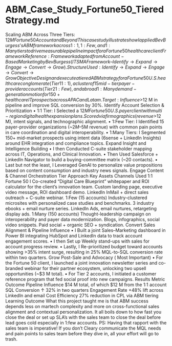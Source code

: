 # ABM_Case_Study_Fortune50_TieredStrategy.md
 Scaling ABM Across Three Tiers: $12 M Fortune 50 Account and Beyond
This case study illustrates how I applied Bev Burgess’s ABM framework across 1:1, 1:Few, and 1:Many tiers to drive measurable pipeline impact for a Fortune 50 healthcare client
Framework Reference: Framework adapted from Account-Based Marketing by Bev Burgess (ITSMA Framework – Identify → Expand → Engage → Convert → Grow).
Structure Used: Identify → Expand → Engage → Convert → Grow
Objective
Design and execute a tiered ABM strategy for a Fortune 50 U.S. healthcare conglomerate (Tier 1 1:1), a cluster of 15 mid-tier payer-provider accounts (Tier 2 1:Few), and a broad 1:Many demand-generation motion for 150+ healthcare IT prospects across APAC and Latam.
Target: Influence >$12 M in pipeline and improve SQL conversion by 30%.
Identify Account Selection & Prioritization
•	1:1 Tier: I Selected a $12 M Fortune 50 U.S. payer client with multi-region digital health expansion plans. Scored via firmographics (revenue >$12 M), intent signals, and technographic alignment.
•	1:Few Tier:  I Identified 15 payer-provider organizations (~$2M–$5M revenue) with common pain points in care coordination and digital interoperability.
•	1:Many Tiers:  I Segmented 150+ mid-market prospects using intent data (6sense + LinkedIn Insights) around EHR integration and compliance topics.
 Expand Insight and Intelligence Building
•	I then Conducted C-suite stakeholder mapping across IT, Operations, and Clinical Innovation.
•	Then Used Salesforce + LinkedIn Navigator to build a buying-committee matrix (~20 contacts).
•	Last but not the least, I Leveraged GenAI to personalize value propositions based on content consumption and industry news signals.
 Engage Content & Channel Orchestration
Tier	Approach	Key Assets	Channels Used
1:1 Fortune 50	 I Co-created “Digital Care Blueprint” whitepaper and ROI calculator for the client’s innovation team.	Custom landing page, executive video message, ROI dashboard demo.	LinkedIn InMail + direct sales outreach + C-suite webinar.
1:Few (15 accounts)	Industry-clustered microsites with personalized case studies and benchmarks.	3 industry ebooks + email nurture series.	LinkedIn Ads, email nurtures, retargeting display ads.
1:Many (150 accounts)	Thought-leadership campaign on interoperability and payer data modernization.	Blogs, infographics, social video snippets.	Paid social + organic SEO + syndication.
Convert Sales Alignment & Pipeline Influence
•	I Built a joint Sales–Marketing dashboard in Power BI integrating HubSpot and LinkedIn data to track account engagement scores.
•	I then Set up Weekly stand-ups with sales for account progress review.
•	Lastly, I Re-prioritized budget toward accounts showing >35% intent surge, resulting in 25% MQL-to-SQL conversion rate within two quarters.
Grow  Post-Sale and Advocacy ( Most Important) 
•	For the Fortune 50 client, I launched a joint innovation newsletter series and co-branded webinar for their partner ecosystem, unlocking two upsell opportunities (~$3 M total).
•	For Tier 2 accounts, I initiated a customer reference program that fed social proof into new campaigns.
Results
Metric	Outcome
Pipeline Influence	$14 M total, of which $12 M from the 1:1 account
SQL Conversion	↑ 32% in two quarters
Engagement Rate	+48% lift across LinkedIn and email
Cost Efficiency	27% reduction in CPL via ABM tiering
Learning Outcome
What this project taught me is that ABM success depends less on martech complexity and more on cross-functional sales alignment and contextual personalization. It all boils down to how fast you close the deal or set up SLA’s with the sales team to close the deal before lead goes cold especially in 1:few accounts. 
PS: Having that rapport with the sales team is imperative! If you don’t Cleary communicate the MQL needs and pain points to sales team before they dive in, all your effort will go to trash. 
 

